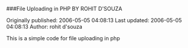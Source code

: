 ###File Uploading in PHP BY ROHIT D'SOUZA

Originally published: 2006-05-05 04:08:13
Last updated: 2006-05-05 04:08:13
Author: rohit d'souza

This is a simple code for file uploading in php